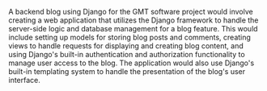 A backend blog using Django for the GMT software project would involve creating a web application that utilizes the Django framework to handle the server-side logic and database management for a blog feature. This would include setting up models for storing blog posts and comments, creating views to handle requests for displaying and creating blog content, and using Django's built-in authentication and authorization functionality to manage user access to the blog. The application would also use Django's built-in templating system to handle the presentation of the blog's user interface.
